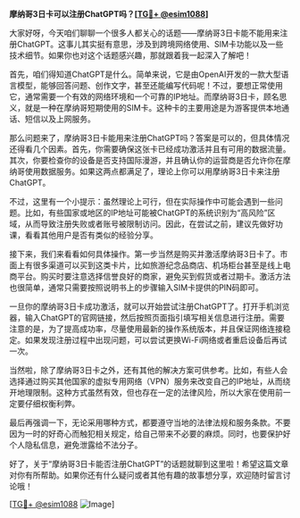 **摩纳哥3日卡可以注册ChatGPT吗？[[TG💪+ @esim1088](https://t.me/s/esim1088)]**

大家好呀，今天咱们聊聊一个很多人都关心的话题——摩纳哥3日卡能不能用来注册ChatGPT。这事儿其实挺有意思，涉及到跨境网络使用、SIM卡功能以及一些技术细节。如果你也对这个话题感兴趣，那就跟着我一起深入了解吧！

首先，咱们得知道ChatGPT是什么。简单来说，它是由OpenAI开发的一款大型语言模型，能够回答问题、创作文字，甚至还能编写代码呢！不过，要想正常使用它，通常需要一个有效的网络环境和一个可靠的IP地址。而摩纳哥3日卡，顾名思义，就是一种在摩纳哥短期使用的SIM卡。这种卡的主要用途是为游客提供本地通话、短信以及上网服务。

那么问题来了，摩纳哥3日卡能用来注册ChatGPT吗？答案是可以的，但具体情况还得看几个因素。首先，你需要确保这张卡已经成功激活并且有可用的数据流量。其次，你要检查你的设备是否支持国际漫游，并且确认你的运营商是否允许你在摩纳哥使用数据服务。如果这两点都满足了，理论上你可以用摩纳哥3日卡来注册ChatGPT。

不过，这里有一个小提示：虽然理论上可行，但在实际操作中可能会遇到一些问题。比如，有些国家或地区的IP地址可能被ChatGPT的系统识别为“高风险”区域，从而导致注册失败或者账号被限制访问。因此，在尝试之前，建议先做好功课，看看其他用户是否有类似的经验分享。

接下来，我们来看看如何具体操作。第一步当然是购买并激活摩纳哥3日卡了。市面上有很多渠道可以买到这类卡片，比如旅游纪念品商店、机场柜台甚至是线上电商平台。购买时要注意选择信誉良好的商家，避免买到假货或者过期卡。激活方法也很简单，通常只需要按照说明书上的步骤输入SIM卡提供的PIN码即可。

一旦你的摩纳哥3日卡成功激活，就可以开始尝试注册ChatGPT了。打开手机浏览器，输入ChatGPT的官网链接，然后按照页面指引填写相关信息进行注册。需要注意的是，为了提高成功率，尽量使用最新的操作系统版本，并且保证网络连接稳定。如果发现注册过程中出现问题，可以尝试更换Wi-Fi网络或者重启设备后再试一次。

当然啦，除了摩纳哥3日卡之外，还有其他的解决方案可供参考。比如，有些人会选择通过购买其他国家的虚拟专用网络（VPN）服务来改变自己的IP地址，从而绕开地理限制。这种方式虽然有效，但也存在一定的法律风险，所以大家在使用前一定要仔细权衡利弊。

最后再强调一下，无论采用哪种方式，都要遵守当地的法律法规和服务条款。不要因为一时的好奇心而触犯相关规定，给自己带来不必要的麻烦。同时，也要保护好个人隐私信息，避免泄露给不法分子。

好了，关于“摩纳哥3日卡能否注册ChatGPT”的话题就聊到这里啦！希望这篇文章对你有所帮助。如果你还有什么疑问或者其他有趣的故事想分享，欢迎随时留言讨论哦！

[[TG💪+ @esim1088](https://t.me/s/esim1088) ![Image](https://i.postimg.cc/4NQfJmqS/Snipaste-2025-05-13-00-14-12.png)]